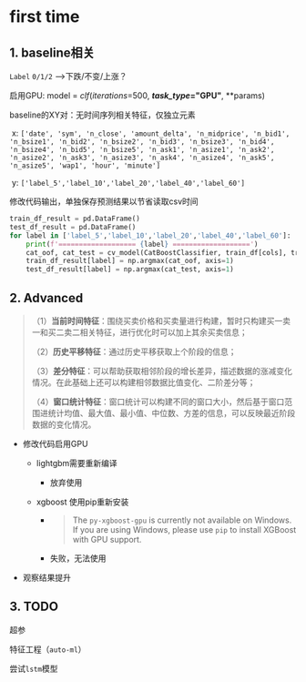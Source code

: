# first time

## 1. baseline相关

`Label` `0/1/2` —>下跌/不变/上涨？

启用GPU:   model = *clf*(*iterations*=500, ***task_type*="GPU"**, **params)

baseline的XY对：无时间序列相关特征，仅独立元素

​	x: `['date', 'sym', 'n_close', 'amount_delta', 'n_midprice', 'n_bid1', 'n_bsize1', 'n_bid2', 'n_bsize2', 'n_bid3', 'n_bsize3', 'n_bid4', 'n_bsize4', 'n_bid5', 'n_bsize5', 'n_ask1', 'n_asize1', 'n_ask2', 'n_asize2', 'n_ask3', 'n_asize3', 'n_ask4', 'n_asize4', 'n_ask5', 'n_asize5', 'wap1', 'hour', 'minute']`

​	y: `['label_5','label_10','label_20','label_40','label_60']`

修改代码输出，单独保存预测结果以节省读取csv时间

```python
train_df_result = pd.DataFrame()
test_df_result = pd.DataFrame()
for label in ['label_5','label_10','label_20','label_40','label_60']:
    print(f'=================== {label} ===================')
    cat_oof, cat_test = cv_model(CatBoostClassifier, train_df[cols], train_df[label], test_df[cols], 'cat')
    train_df_result[label] = np.argmax(cat_oof, axis=1)
    test_df_result[label] = np.argmax(cat_test, axis=1)
```



## 2. Advanced

> （1）**当前时间特征**：围绕买卖价格和买卖量进行构建，暂时只构建买一卖一和买二卖二相关特征，进行优化时可以加上其余买卖信息；
>
> （2）**历史平移特征**：通过历史平移获取上个阶段的信息；
>
> （3）**差分特征**：可以帮助获取相邻阶段的增长差异，描述数据的涨减变化情况。在此基础上还可以构建相邻数据比值变化、二阶差分等；
>
> （4）**窗口统计特征**：窗口统计可以构建不同的窗口大小，然后基于窗口范围进统计均值、最大值、最小值、中位数、方差的信息，可以反映最近阶段数据的变化情况。

- 修改代码启用GPU

  - lightgbm需要重新编译

    - 放弃使用

  - xgboost 使用pip重新安装

    - >  The `py-xgboost-gpu` is currently not available on Windows. If you are using Windows, please use `pip` to install XGBoost with GPU support.

    - 失败，无法使用

- 观察结果提升

## 3. TODO

超参

特征工程（`auto-ml`）

尝试`lstm`模型


